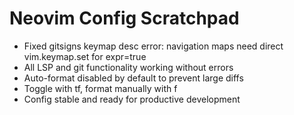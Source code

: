 # Neovim Config Scratchpad

- Fixed gitsigns keymap desc error: navigation maps need direct vim.keymap.set for expr=true
- All LSP and git functionality working without errors
- Auto-format disabled by default to prevent large diffs
- Toggle with <leader>tf, format manually with <leader>f
- Config stable and ready for productive development
